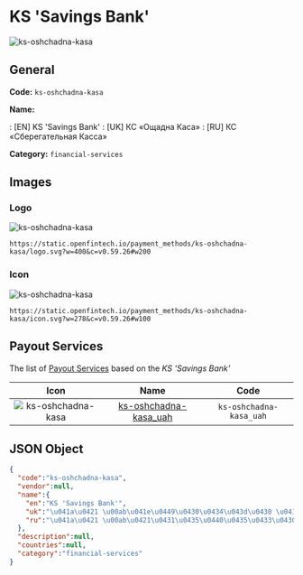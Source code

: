 
# KS 'Savings Bank' 
![ks-oshchadna-kasa](https://static.openfintech.io/payment_methods/ks-oshchadna-kasa/logo.svg?w=400&c=v0.59.26#w200)  

## General 
**Code:** `ks-oshchadna-kasa` 
 
**Name:** 
 
:	[EN] KS 'Savings Bank' 
:	[UK] КС «Ощадна Каса» 
:	[RU] КС «Сберегательная Касса» 
 
**Category:** `financial-services` 
 

## Images 

### Logo 
![ks-oshchadna-kasa](https://static.openfintech.io/payment_methods/ks-oshchadna-kasa/logo.svg?w=400&c=v0.59.26#w200)  

```
https://static.openfintech.io/payment_methods/ks-oshchadna-kasa/logo.svg?w=400&c=v0.59.26#w200
```  

### Icon 
![ks-oshchadna-kasa](https://static.openfintech.io/payment_methods/ks-oshchadna-kasa/icon.svg?w=278&c=v0.59.26#w100)  

```
https://static.openfintech.io/payment_methods/ks-oshchadna-kasa/icon.svg?w=278&c=v0.59.26#w100
```  

## Payout Services 
 
The list of [Payout Services](/payout-services/) based on the _KS 'Savings Bank'_ 

|Icon|Name|Code| 
|:---:|:---:|:---:| 
|![ks-oshchadna-kasa](https://static.openfintech.io/payout_methods/ks-oshchadna-kasa/icon.png?w=278&c=v0.59.26#w40) |[ks-oshchadna-kasa_uah](/payout-services/ks-oshchadna-kasa_uah/)|`ks-oshchadna-kasa_uah`| 
 

## JSON Object 

```json
{
  "code":"ks-oshchadna-kasa",
  "vendor":null,
  "name":{
    "en":"KS 'Savings Bank'",
    "uk":"\u041a\u0421 \u00ab\u041e\u0449\u0430\u0434\u043d\u0430 \u041a\u0430\u0441\u0430\u00bb",
    "ru":"\u041a\u0421 \u00ab\u0421\u0431\u0435\u0440\u0435\u0433\u0430\u0442\u0435\u043b\u044c\u043d\u0430\u044f \u041a\u0430\u0441\u0441\u0430\u00bb"
  },
  "description":null,
  "countries":null,
  "category":"financial-services"
}
```  
